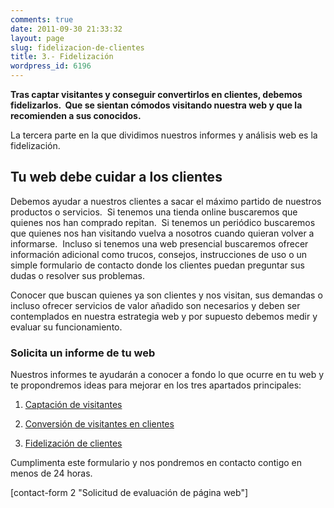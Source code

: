 ```yaml
---
comments: true
date: 2011-09-30 21:33:32
layout: page
slug: fidelizacion-de-clientes
title: 3.- Fidelización
wordpress_id: 6196
---
```


**Tras captar visitantes y conseguir convertirlos en clientes, debemos fidelizarlos.  Que se sientan cómodos visitando nuestra web y que la recomienden a sus conocidos.**

La tercera parte en la que dividimos nuestros informes y análisis web es la fidelización.


## Tu web debe cuidar a los clientes


Debemos ayudar a nuestros clientes a sacar el máximo partido de nuestros productos o servicios.  Si tenemos una tienda online buscaremos que quienes nos han comprado repitan.  Si tenemos un periódico buscaremos que quienes nos han visitando vuelva a nosotros cuando quieran volver a informarse.  Incluso si tenemos una web presencial buscaremos ofrecer información adicional como trucos, consejos, instrucciones de uso o un simple formulario de contacto donde los clientes puedan preguntar sus dudas o resolver sus problemas.

Conocer que buscan quienes ya son clientes y nos visitan, sus demandas o incluso ofrecer servicios de valor añadido son necesarios y deben ser contemplados en nuestra estrategia web y por supuesto debemos medir y evaluar su funcionamiento.


### Solicita un informe de tu web


Nuestros informes te ayudarán a conocer a fondo lo que ocurre en tu web y te propondremos ideas para mejorar en los tres apartados principales:



	
  1. [Captación de visitantes](http://www.alvareznavarro.es/captacion-de-visitas/)

	
  2. [Conversión de visitantes en clientes](http://www.alvareznavarro.es/conversion-de-visitantes-en-clientes/)

	
  3. [Fidelización de clientes](http://www.alvareznavarro.es/fidelizacion-de-clientes/)




Cumplimenta este formulario y nos pondremos en contacto contigo en menos de 24 horas.


[contact-form 2 "Solicitud de evaluación de página web"]
